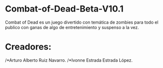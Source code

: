 # Combat-of-Dead-Beta-V10.1
Combat of Dead es un juego divertido con temática de zombies para todo el publico con ganas de algo de entretenimiento y suspenso a la vez.
# Creadores:
/*Arturo Alberto Ruiz Navarro.
/*Ivonne Estrada Estrada López.
